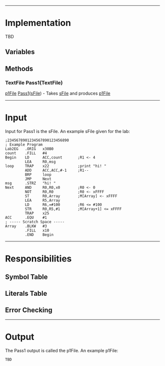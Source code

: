 


---

# Implementation #
TBD
## Variables ##
## Methods ##
### TextFile Pass1(TextFile) ###
[p1File](p1File.md) [Pass1](Pass1.md)([sFile](sFile.md)) - Takes [sFile](sFile.md) and produces [p1File](p1File.md)

---

# Input #
Input for Pass1 is the sFile.  An example sFile given for the lab:
```
;2345678901234567890123456890
; Example Program
Lab2EG   .ORIG   x30B0
count    .FILL   #4
Begin    LD      ACC,count       ;R1 <- 4
         LEA     R0,msg
loop     TRAP    x22             ;print "hi! "
         ADD     ACC,ACC,#-1     ;R1--
         BRP     loop
         JMP     Next
msg      .STRZ   "hi! "
Next     AND     R0,R0,x0        ;R0 <- 0
         NOT     R0,R0           ;R0 <- xFFFF
         ST      R0,Array        ;M[Array] <- xFFFF
         LEA     R5,Array
         LD      R6,=#100        ;R6 <= #100
         STR     R0,R5,#1        ;M[Array+1] <= xFFFF
         TRAP    x25
ACC      .EQU    #1
; ----- Scratch Space -----
Array    .BLKW   #3
         .FILL   x10
         .END    Begin
```

---

# Responsibilities #
## Symbol Table ##
## Literals Table ##
## Error Checking ##

---

# Output #
The Pass1 output is called the p1File.  An example p1File:
```
TBD
```